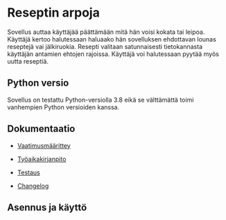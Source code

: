 # Reseptin arpoja
Sovellus auttaa käyttäjää päättämään mitä hän voisi kokata tai leipoa.
Käyttäjä kertoo halutessaan haluaako hän sovelluksen ehdottavan lounas reseptejä vai jälkiruokia.
Resepti valitaan satunnaisesti tietokannasta käyttäjän antamien ehtojen rajoissa.
Käyttäjä voi halutessaan pyytää myös uutta reseptiä.


## Python versio
Sovellus on testattu Python-versiolla 3.8 eikä se välttämättä toimi vanhempien Python versioiden kanssa.


## Dokumentaatio
* [Vaatimusmäärittey](https://github.com/evas3/ot-harjoitustyo/blob/main/dokumentaatio/vaatimusmaarittely.md)

* [Työaikakirjanpito](https://github.com/evas3/ot-harjoitustyo/blob/main/dokumentaatio/tyoaikakirjanpito.md)

* [Testaus](https://github.com/evas3/ot-harjoitustyo/tree/main/src/tests)

* [Changelog](https://github.com/evas3/ot-harjoitustyo/blob/main/dokumentaatio/changelog.md)


## Asennus ja käyttö

